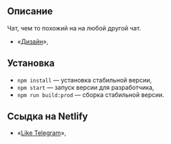## Описание

Чат, чем то похожий на на любой другой чат.
- «[Дизайн](https://www.figma.com/file/jF5fFFzgGOxQeB4CmKWTiE/Chat_external_link?node-id=0%3A1)»,

## Установка

- `npm install` — установка стабильной версии,
- `npm start` — запуск версии для разработчика,
- `npm run build:prod` — сборка стабильной версии.

## Ссыдка на Netlify

- «[Like Telegram](https://63e6906e719cbf0007ea809e--spontaneous-daffodil-706ad8.netlify.app/src/pages/sign-up/sign-up.html)»,

